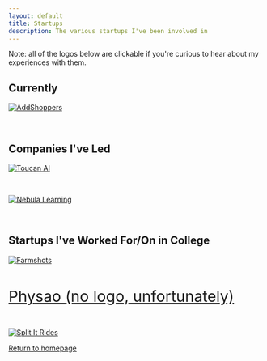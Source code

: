```yaml
---
layout: default
title: Startups
description: The various startups I've been involved in
---
```


Note: all of the logos below are clickable if you're curious to hear about my experiences with them.

## Currently

[![AddShoppers](../../assets/images/as.png)](./startups/addshoppers)

&nbsp;

## Companies I've Led

[![Toucan AI](../../assets/images/toucan_logo.png)](./toucan-ai)

&nbsp;

[![Nebula Learning](../../assets/images/nebula_logo.png)](./nebula-learning) 

&nbsp;

## Startups I've Worked For/On in College

[![Farmshots](../../assets/images/farmshots_logo.png)](./farmshots)

&nbsp;

<a href="./physao" style="font-size:30px">Physao (no logo, unfortunately)</a>

&nbsp;

[![Split It Rides](../../assets/images/split_it_logo.png)](./split-it-rides)


[Return to homepage](../..)

